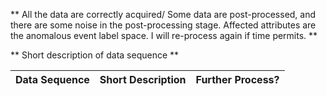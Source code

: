 ** All the data are correctly acquired/ Some data are post-processed, and there are some noise in the post-processing stage. Affected attributes are the anomalous event label space. I will re-process again if time permits. **


** Short description of data sequence **

| Data Sequence  | Short Description | Further Process? |
| ------------- | ------------- |  ------------- |

